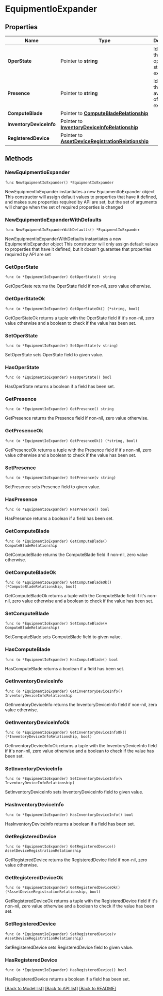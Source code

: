 # EquipmentIoExpander

## Properties

Name | Type | Description | Notes
------------ | ------------- | ------------- | -------------
**OperState** | Pointer to **string** | Identifies the operational state of I/O expander. | [optional] [readonly] 
**Presence** | Pointer to **string** | Identifies the availability of I/O expander. | [optional] [readonly] 
**ComputeBlade** | Pointer to [**ComputeBladeRelationship**](compute.Blade.Relationship.md) |  | [optional] 
**InventoryDeviceInfo** | Pointer to [**InventoryDeviceInfoRelationship**](inventory.DeviceInfo.Relationship.md) |  | [optional] 
**RegisteredDevice** | Pointer to [**AssetDeviceRegistrationRelationship**](asset.DeviceRegistration.Relationship.md) |  | [optional] 

## Methods

### NewEquipmentIoExpander

`func NewEquipmentIoExpander() *EquipmentIoExpander`

NewEquipmentIoExpander instantiates a new EquipmentIoExpander object
This constructor will assign default values to properties that have it defined,
and makes sure properties required by API are set, but the set of arguments
will change when the set of required properties is changed

### NewEquipmentIoExpanderWithDefaults

`func NewEquipmentIoExpanderWithDefaults() *EquipmentIoExpander`

NewEquipmentIoExpanderWithDefaults instantiates a new EquipmentIoExpander object
This constructor will only assign default values to properties that have it defined,
but it doesn't guarantee that properties required by API are set

### GetOperState

`func (o *EquipmentIoExpander) GetOperState() string`

GetOperState returns the OperState field if non-nil, zero value otherwise.

### GetOperStateOk

`func (o *EquipmentIoExpander) GetOperStateOk() (*string, bool)`

GetOperStateOk returns a tuple with the OperState field if it's non-nil, zero value otherwise
and a boolean to check if the value has been set.

### SetOperState

`func (o *EquipmentIoExpander) SetOperState(v string)`

SetOperState sets OperState field to given value.

### HasOperState

`func (o *EquipmentIoExpander) HasOperState() bool`

HasOperState returns a boolean if a field has been set.

### GetPresence

`func (o *EquipmentIoExpander) GetPresence() string`

GetPresence returns the Presence field if non-nil, zero value otherwise.

### GetPresenceOk

`func (o *EquipmentIoExpander) GetPresenceOk() (*string, bool)`

GetPresenceOk returns a tuple with the Presence field if it's non-nil, zero value otherwise
and a boolean to check if the value has been set.

### SetPresence

`func (o *EquipmentIoExpander) SetPresence(v string)`

SetPresence sets Presence field to given value.

### HasPresence

`func (o *EquipmentIoExpander) HasPresence() bool`

HasPresence returns a boolean if a field has been set.

### GetComputeBlade

`func (o *EquipmentIoExpander) GetComputeBlade() ComputeBladeRelationship`

GetComputeBlade returns the ComputeBlade field if non-nil, zero value otherwise.

### GetComputeBladeOk

`func (o *EquipmentIoExpander) GetComputeBladeOk() (*ComputeBladeRelationship, bool)`

GetComputeBladeOk returns a tuple with the ComputeBlade field if it's non-nil, zero value otherwise
and a boolean to check if the value has been set.

### SetComputeBlade

`func (o *EquipmentIoExpander) SetComputeBlade(v ComputeBladeRelationship)`

SetComputeBlade sets ComputeBlade field to given value.

### HasComputeBlade

`func (o *EquipmentIoExpander) HasComputeBlade() bool`

HasComputeBlade returns a boolean if a field has been set.

### GetInventoryDeviceInfo

`func (o *EquipmentIoExpander) GetInventoryDeviceInfo() InventoryDeviceInfoRelationship`

GetInventoryDeviceInfo returns the InventoryDeviceInfo field if non-nil, zero value otherwise.

### GetInventoryDeviceInfoOk

`func (o *EquipmentIoExpander) GetInventoryDeviceInfoOk() (*InventoryDeviceInfoRelationship, bool)`

GetInventoryDeviceInfoOk returns a tuple with the InventoryDeviceInfo field if it's non-nil, zero value otherwise
and a boolean to check if the value has been set.

### SetInventoryDeviceInfo

`func (o *EquipmentIoExpander) SetInventoryDeviceInfo(v InventoryDeviceInfoRelationship)`

SetInventoryDeviceInfo sets InventoryDeviceInfo field to given value.

### HasInventoryDeviceInfo

`func (o *EquipmentIoExpander) HasInventoryDeviceInfo() bool`

HasInventoryDeviceInfo returns a boolean if a field has been set.

### GetRegisteredDevice

`func (o *EquipmentIoExpander) GetRegisteredDevice() AssetDeviceRegistrationRelationship`

GetRegisteredDevice returns the RegisteredDevice field if non-nil, zero value otherwise.

### GetRegisteredDeviceOk

`func (o *EquipmentIoExpander) GetRegisteredDeviceOk() (*AssetDeviceRegistrationRelationship, bool)`

GetRegisteredDeviceOk returns a tuple with the RegisteredDevice field if it's non-nil, zero value otherwise
and a boolean to check if the value has been set.

### SetRegisteredDevice

`func (o *EquipmentIoExpander) SetRegisteredDevice(v AssetDeviceRegistrationRelationship)`

SetRegisteredDevice sets RegisteredDevice field to given value.

### HasRegisteredDevice

`func (o *EquipmentIoExpander) HasRegisteredDevice() bool`

HasRegisteredDevice returns a boolean if a field has been set.


[[Back to Model list]](../README.md#documentation-for-models) [[Back to API list]](../README.md#documentation-for-api-endpoints) [[Back to README]](../README.md)


